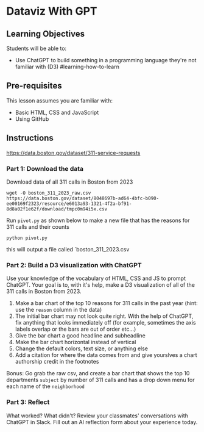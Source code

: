 # Dataviz With GPT

## Learning Objectives

Students will be able to:
- Use ChatGPT to build something in a programming language they're not familiar with (D3) #learning-how-to-learn

## Pre-requisites

This lesson assumes you are familiar with:
- Basic HTML, CSS and JavaScript
- Using GitHub

## Instructions

<!-- We demo some exploratory data analysis with ChatGPT and R -->
<!-- backup in python notebook just in case -->
https://data.boston.gov/dataset/311-service-requests


### Part 1: Download the data

Download data of all 311 calls in Boston from 2023
```
wget -O boston_311_2023_raw.csv https://data.boston.gov/dataset/8048697b-ad64-4bfc-b090-ee00169f2323/resource/e6013a93-1321-4f2a-bf91-8d8a02f1e62f/download/tmpc0m94i5x.csv
```

Run `pivot.py` as shown below to make a new file that has the reasons for 311 calls and their counts

```
python pivot.py 
```

this will output a file called `boston_311_2023.csv

### Part 2: Build a D3 visualization with ChatGPT

Use your knowledge of the vocabulary of HTML, CSS and JS to prompt ChatGPT. Your goal is to, with it's help, make a D3 visualization of all of the 311 calls in Boston from 2023. 

1. Make a bar chart of the top 10 reasons for 311 calls in the past year (hint: use the `reason` column in the data)
2. The initial bar chart may not look quite right. With the help of ChatGPT, fix anything that looks immediately off (for example, sometimes the axis labels overlap or the bars are out of order etc...)
3. Give the bar chart a good headline and subheadline
4. Make the bar chart horizontal instead of vertical
5. Change the default colors, text size, or anything else
6. Add a citation for where the data comes from and give yourslves a chart authorship credit in the footnotes

Bonus: Go grab the raw csv, and create a bar chart that shows the top 10 departments `subject` by number of 311 calls and has a drop down menu for each name of the `neighborhood`


### Part 3: Reflect

What worked? What didn't? Review your classmates' conversations with ChatGPT in Slack. Fill out an AI reflection form about your experience today.
